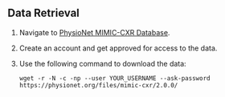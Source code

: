 ## Data Retrieval

1. Navigate to [PhysioNet MIMIC-CXR Database](https://physionet.org/content/mimic-cxr/2.0.0/).
2. Create an account and get approved for access to the data.
3. Use the following command to download the data:
   
   ```shell
   wget -r -N -c -np --user YOUR_USERNAME --ask-password https://physionet.org/files/mimic-cxr/2.0.0/
